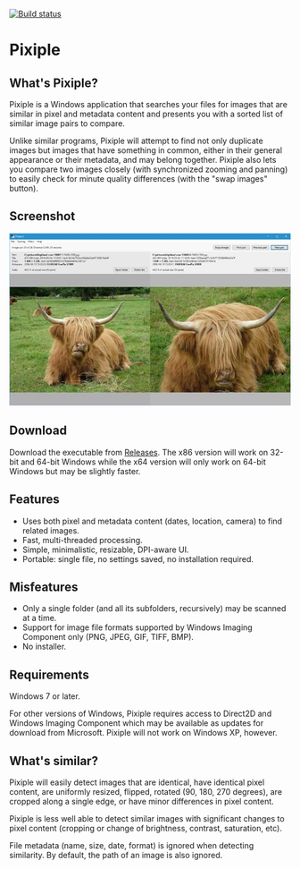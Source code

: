[![Build status](https://ci.appveyor.com/api/projects/status/ctf2wj6im4d05c0s?svg=true)](https://ci.appveyor.com/project/olaolsso/pixiple)

# Pixiple

## What's Pixiple?

Pixiple is a Windows application that searches your files for images that are similar in pixel and metadata content and presents you with a sorted list of similar image pairs to compare.

Unlike similar programs, Pixiple will attempt to find not only duplicate images but images that have something in common, either in their general appearance or their metadata, and may belong together. Pixiple also lets you compare two images closely (with synchronized zooming and panning) to easily check for minute quality differences (with the "swap images" button).

## Screenshot

![Screenshot](screenshot.jpg)

## Download

Download the executable from [Releases](https://github.com/olaolsso/pixiple/releases). The x86 version will work on 32-bit and 64-bit Windows while the x64 version will only work on 64-bit Windows but may be slightly faster.

## Features

- Uses both pixel and metadata content (dates, location, camera) to find related images.
- Fast, multi-threaded processing.
- Simple, minimalistic, resizable, DPI-aware UI.
- Portable: single file, no settings saved, no installation required.

## Misfeatures

- Only a single folder (and all its subfolders, recursively) may be scanned at a time.
- Support for image file formats supported by Windows Imaging Component only (PNG, JPEG, GIF, TIFF, BMP).
- No installer.

## Requirements

Windows 7 or later.

For other versions of Windows, Pixiple requires access to Direct2D and Windows Imaging Component which may be available as updates for download from Microsoft. Pixiple will not work on Windows XP, however.

## What's similar?

Pixiple will easily detect images that are identical, have identical pixel content, are uniformly resized, flipped, rotated (90, 180, 270 degrees), are cropped along a single edge, or have minor differences in pixel content.

Pixiple is less well able to detect similar images with significant changes to pixel content (cropping or change of brightness, contrast, saturation, etc).

File metadata (name, size, date, format) is ignored when detecting similarity. By default, the path of an image is also ignored.
